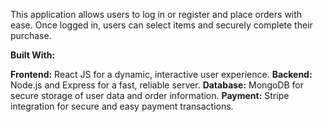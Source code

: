 This application allows users to log in or register and place orders with ease. Once logged in, users can select items and securely complete their purchase.

**Built With:**

**Frontend:** React JS for a dynamic, interactive user experience.
**Backend:** Node.js and Express for a fast, reliable server.
**Database:** MongoDB for secure storage of user data and order information.
**Payment:** Stripe integration for secure and easy payment transactions.


